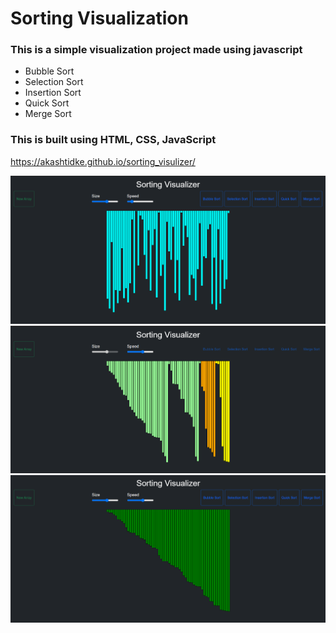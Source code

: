 # Sorting Visualization
### This is a simple visualization project made using javascript 
- Bubble Sort 
- Selection Sort
- Insertion Sort
- Quick Sort
- Merge Sort

### This is built using HTML, CSS, JavaScript <br/>

https://akashtidke.github.io/sorting_visulizer/

<img src="img/img1.png"> <br/>
<img src="img/img2.png"> <br/>
<img src="img/img3.png"> <br/>
